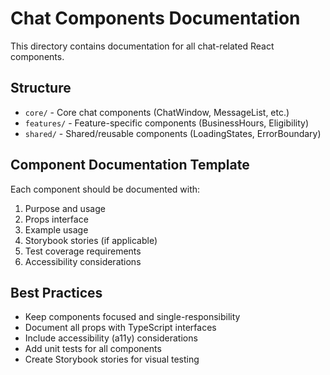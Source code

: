 # Chat Components Documentation

This directory contains documentation for all chat-related React components.

## Structure

- `core/` - Core chat components (ChatWindow, MessageList, etc.)
- `features/` - Feature-specific components (BusinessHours, Eligibility)
- `shared/` - Shared/reusable components (LoadingStates, ErrorBoundary)

## Component Documentation Template

Each component should be documented with:

1. Purpose and usage
2. Props interface
3. Example usage
4. Storybook stories (if applicable)
5. Test coverage requirements
6. Accessibility considerations

## Best Practices

- Keep components focused and single-responsibility
- Document all props with TypeScript interfaces
- Include accessibility (a11y) considerations
- Add unit tests for all components
- Create Storybook stories for visual testing
